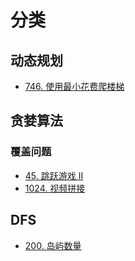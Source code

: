 # 分类

## 动态规划

- [746. 使用最小花费爬楼梯](https://leetcode-cn.com/problems/min-cost-climbing-stairs/)

## 贪婪算法

### 覆盖问题

- [45. 跳跃游戏 II](https://leetcode-cn.com/problems/jump-game-ii/)
- [1024. 视频拼接](https://leetcode-cn.com/problems/video-stitching/)

## DFS

- [200. 岛屿数量](https://leetcode-cn.com/problems/number-of-islands/)
